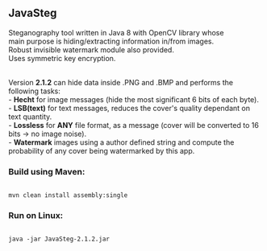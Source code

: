 <h2>JavaSteg</h2>
Steganography tool written in Java 8 with OpenCV library whose 
<br>main purpose is hiding/extracting information in/from images.
<br>Robust invisible watermark module also provided. 
<br>Uses symmetric key encryption.<br><br>

Version <b>2.1.2</b> can hide data inside .PNG and .BMP and performs the following tasks:
<br>- <b>Hecht</b> for image messages (hide the most significant 6 bits of each byte).
<br>- <b>LSB(text)</b> for text messages, reduces the cover's quality dependant on text quantity.
<br>- <b>Lossless</b> for <b>ANY</b> file format, as a message (cover will be converted to 16 bits -> no image noise).
<br>- <b>Watermark</b> images using a author defined string and compute the probability of any cover being watermarked by this app.

<h3>Build using Maven:</h3>
<code>
mvn clean install assembly:single
</code>
<h3>Run on Linux:</h3>
<code>
java -jar JavaSteg-2.1.2.jar
</code>

